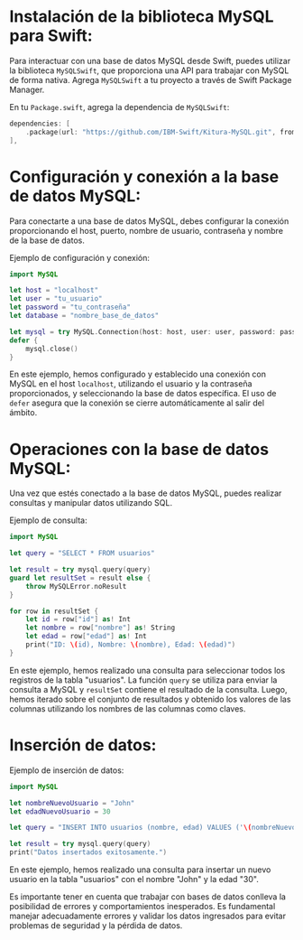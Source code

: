 # Instalación de la biblioteca MySQL para Swift:
Para interactuar con una base de datos MySQL desde Swift, puedes utilizar la biblioteca `MySQLSwift`, que proporciona una API para trabajar con MySQL de forma nativa. Agrega `MySQLSwift` a tu proyecto a través de Swift Package Manager.

En tu `Package.swift`, agrega la dependencia de `MySQLSwift`:

```swift
dependencies: [
    .package(url: "https://github.com/IBM-Swift/Kitura-MySQL.git", from: "3.0.0")
],
```

# Configuración y conexión a la base de datos MySQL:
Para conectarte a una base de datos MySQL, debes configurar la conexión proporcionando el host, puerto, nombre de usuario, contraseña y nombre de la base de datos.

Ejemplo de configuración y conexión:

```swift
import MySQL

let host = "localhost"
let user = "tu_usuario"
let password = "tu_contraseña"
let database = "nombre_base_de_datos"

let mysql = try MySQL.Connection(host: host, user: user, password: password, database: database)
defer {
    mysql.close()
}
```

En este ejemplo, hemos configurado y establecido una conexión con MySQL en el host `localhost`, utilizando el usuario y la contraseña proporcionados, y seleccionando la base de datos específica. El uso de `defer` asegura que la conexión se cierre automáticamente al salir del ámbito.

# Operaciones con la base de datos MySQL:
Una vez que estés conectado a la base de datos MySQL, puedes realizar consultas y manipular datos utilizando SQL.

Ejemplo de consulta:

```swift
import MySQL

let query = "SELECT * FROM usuarios"

let result = try mysql.query(query)
guard let resultSet = result else {
    throw MySQLError.noResult
}

for row in resultSet {
    let id = row["id"] as! Int
    let nombre = row["nombre"] as! String
    let edad = row["edad"] as! Int
    print("ID: \(id), Nombre: \(nombre), Edad: \(edad)")
}
```

En este ejemplo, hemos realizado una consulta para seleccionar todos los registros de la tabla "usuarios". La función `query` se utiliza para enviar la consulta a MySQL y `resultSet` contiene el resultado de la consulta. Luego, hemos iterado sobre el conjunto de resultados y obtenido los valores de las columnas utilizando los nombres de las columnas como claves.

# Inserción de datos:
Ejemplo de inserción de datos:

```swift
import MySQL

let nombreNuevoUsuario = "John"
let edadNuevoUsuario = 30

let query = "INSERT INTO usuarios (nombre, edad) VALUES ('\(nombreNuevoUsuario)', \(edadNuevoUsuario))"

let result = try mysql.query(query)
print("Datos insertados exitosamente.")
```

En este ejemplo, hemos realizado una consulta para insertar un nuevo usuario en la tabla "usuarios" con el nombre "John" y la edad "30".

Es importante tener en cuenta que trabajar con bases de datos conlleva la posibilidad de errores y comportamientos inesperados. Es fundamental manejar adecuadamente errores y validar los datos ingresados para evitar problemas de seguridad y la pérdida de datos.
